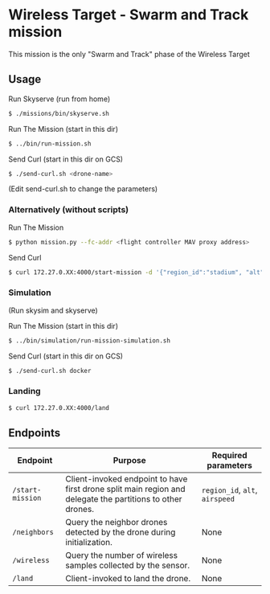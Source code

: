 # Wireless Target - Swarm and Track mission

This mission is the only "Swarm and Track" phase of the Wireless Target


## Usage
Run Skyserve (run from home)
```bash
$ ./missions/bin/skyserve.sh
```

Run The Mission (start in this dir)
```bash
$ ../bin/run-mission.sh
```

Send Curl (start in this dir on GCS)
```bash
$ ./send-curl.sh <drone-name>
```
(Edit send-curl.sh to change the parameters)

### Alternatively (without scripts)
Run The Mission
```bash
$ python mission.py --fc-addr <flight controller MAV proxy address>
```

Send Curl
```bash
$ curl 172.27.0.XX:4000/start-mission -d '{"region_id":"stadium", "alt": [<altitude values>], "airspeed": 2, "type":"hover", "hover_time":30 }'
```

### Simulation
(Run skysim and skyserve)

Run The Mission (start in this dir)
```bash
$ ../bin/simulation/run-mission-simulation.sh
```

Send Curl (start in this dir on GCS)
```bash
$ ./send-curl.sh docker
```

### Landing
```bash
$ curl 172.27.0.XX:4000/land
```

## Endpoints

|Endpoint|Purpose|Required parameters|
|-|-|-|
|`/start-mission`|Client-invoked endpoint to have first drone split main region and delegate the partitions to other drones.|`region_id`, `alt`, `airspeed`|
|`/neighbors`|Query the neighbor drones detected by the drone during initialization.| None |
|`/wireless`|Query the number of wireless samples collected by the sensor.| None |
|`/land`|Client-invoked to land the drone.| None |
